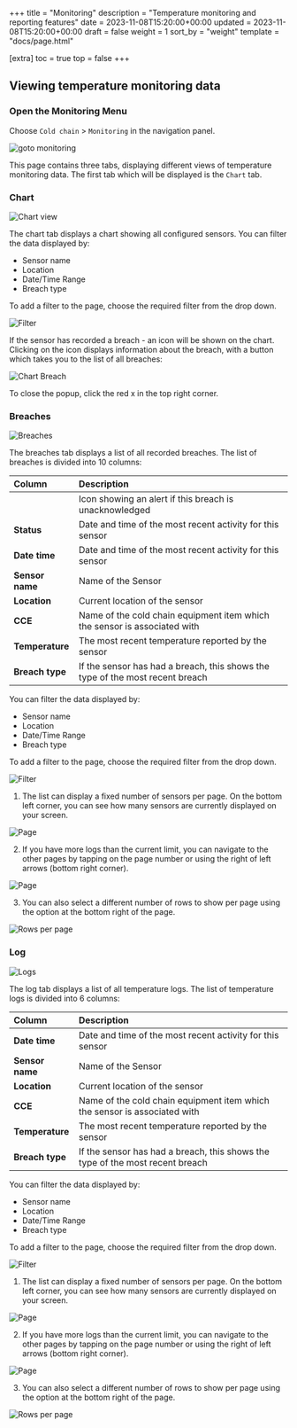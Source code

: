 +++
title = "Monitoring"
description = "Temperature monitoring and reporting features"
date = 2023-11-08T15:20:00+00:00
updated = 2023-11-08T15:20:00+00:00
draft = false
weight = 1
sort_by = "weight"
template = "docs/page.html"

[extra]
toc = true
top = false
+++

## Viewing temperature monitoring data

### Open the Monitoring Menu

Choose `Cold chain` > `Monitoring` in the navigation panel.

![goto monitoring](/docs/coldchain/images/goto_monitoring.png)

This page contains three tabs, displaying different views of temperature monitoring data. The first tab which will be displayed is the `Chart` tab.

### Chart

![Chart view](/docs/coldchain/images/chart_view.png)

The chart tab displays a chart showing all configured sensors. You can filter the data displayed by:

- Sensor name
- Location
- Date/Time Range
- Breach type

To add a filter to the page, choose the required filter from the drop down. 

![Filter](/docs/coldchain/images/log_filter.png)

If the sensor has recorded a breach - an icon will be shown on the chart. Clicking on the icon displays information about the breach, with a button which takes you to the list of all breaches:

![Chart Breach](/docs/coldchain/images/chart_breach.png)

To close the popup, click the red x in the top right corner.

### Breaches

![Breaches](/docs/coldchain/images/breaches_list.png)

The breaches tab displays a list of all recorded breaches. The list of breaches is divided into 10 columns:

| Column              | Description                      |
| :------------------ | :------------------------------- |
|                     | Icon showing an alert if this breach is unacknowledged        |
| **Status**       | Date and time of the most recent activity for this sensor     |
| **Date time**       | Date and time of the most recent activity for this sensor     |
| **Sensor name**            | Name of the Sensor               |
| **Location**        | Current location of the sensor |
| **CCE**             | Name of the cold chain equipment item which the sensor is associated with   |
| **Temperature**    | The most recent temperature reported by the sensor         |
| **Breach type**     | If the sensor has had a breach, this shows the type of the most recent breach |

You can filter the data displayed by:

- Sensor name
- Location
- Date/Time Range
- Breach type

To add a filter to the page, choose the required filter from the drop down. 

![Filter](/docs/coldchain/images/log_filter.png)

1. The list can display a fixed number of sensors per page. On the bottom left corner, you can see how many sensors are currently displayed on your screen.

![Page](/docs/introduction/images/list_showing.png)

2. If you have more logs than the current limit, you can navigate to the other pages by tapping on the page number or using the right of left arrows (bottom right corner).

![Page](/docs/introduction/images/list_pagenumbers.png)

3. You can also select a different number of rows to show per page using the option at the bottom right of the page.

![Rows per page](/docs/introduction/images/rows-per-page-select.png)

### Log

![Logs](/docs/coldchain/images/log_list.png)

The log tab displays a list of all temperature logs. The list of temperature logs is divided into 6 columns:

| Column              | Description                      |
| :------------------ | :------------------------------- |
| **Date time**       | Date and time of the most recent activity for this sensor     |
| **Sensor name**            | Name of the Sensor               |
| **Location**        | Current location of the sensor |
| **CCE**             | Name of the cold chain equipment item which the sensor is associated with   |
| **Temperature**    | The most recent temperature reported by the sensor         |
| **Breach type**     | If the sensor has had a breach, this shows the type of the most recent breach |

You can filter the data displayed by:

- Sensor name
- Location
- Date/Time Range
- Breach type

To add a filter to the page, choose the required filter from the drop down. 

![Filter](/docs/coldchain/images/log_filter.png)

1. The list can display a fixed number of sensors per page. On the bottom left corner, you can see how many sensors are currently displayed on your screen.

![Page](/docs/introduction/images/list_showing.png)

2. If you have more logs than the current limit, you can navigate to the other pages by tapping on the page number or using the right of left arrows (bottom right corner).

![Page](/docs/introduction/images/list_pagenumbers.png)

3. You can also select a different number of rows to show per page using the option at the bottom right of the page.

![Rows per page](/docs/introduction/images/rows-per-page-select.png)
